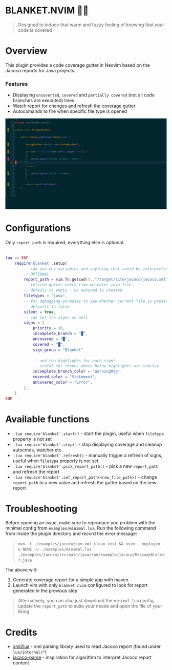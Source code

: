 # BLANKET.NVIM 🛌🏻
> Designed to induce that warm and fuzzy feeling of knowing that your code is covered

# Overview
This plugin provides a code coverage gutter in Neovim based on the Jacoco reports for Java projects.

### Features
* Displaying `uncoverted`, `covered` and `partially covered` (not all code branches are executed) lines
* Watch report for changes and refresh the coverage gutter
* Autocomands to fire when specific file type is opened

![example with all 3 types of signs](./images/coverage_example.png)

# Configurations
Only `report_path` is required, everything else is optional.
```lua

lua << EOF
    require'blanket'.setup{
        -- can use env variables and anything that could be interpreted by expand(), see :h expandcmd()
        -- OPTIONAL
        report_path = vim.fn.getcwd().."/target/site/jacoco/jacoco.xml",
        -- refresh gutter every time we enter java file
        -- defauls to empty - no autocmd is created
        filetypes = "java",
        -- for debugging purposes to see whether current file is present inside the report
        -- defaults to false
        silent = true,
        -- can set the signs as well
        signs = {
            priority = 10,
            incomplete_branch = "█",
            uncovered = "█",
            covered = "█",
            sign_group = "Blanket"

            -- and the highlights for each sign!
            -- useful for themes where below highlights are similar
            incomplete_branch_color = "WarningMsg",
            covered_color = "Statement",
            uncovered_color = "Error",
        },
    }
EOF

```

# Available functions
* `:lua require'blanket'.start()` - start the plugin, useful when `filetype` property is not set
* `:lua require'blanket'.stop()` - stop displaying coverage and cleanup autocmds, watcher etc.
* `:lua require'blanket'.refresh()` - manually trigger a refresh of signs, useful when `filetype` property is not set
* `:lua require'blanket'.pick_report_path()` - pick a new `report_path` and refresh the report
* `:lua require'blanket'.set_report_path(<new_file_path>)` - change `report_path` to a new value and refresh the gutter based on the new report

# Troubleshooting
Before opening an issue, make sure to reproduce you problem with the minimal config from `examples/minimal.lua`.
Run the following command from inside the plugin directory and record the error message:
> `mvn -f ./examples/jacoco/pom.xml clean test && nvim --noplugin -u NONE -u ./examples/minimal.lua ./examples/jacoco/src/main/java/com/example/jacoco/MessageBuilder.java`

The above will:
1. Generate coverage report for a simple app with maven
2. Launch vim with only `blanket.nvim` configured to look for report generated in the previous step

> Alternatively, you can also just download the `minimal.lua` config, update the `report_path` to suite your needs and open the file of your liking.

# Credits
* [xml2lua](https://github.com/manoelcampos/xml2lua) - xml parsing library used to read Jacoco report (found under `lua/internal/*`)
* [jacoco-parse](https://github.com/vokal/jacoco-parse) - inspiration for algorithm to interpret Jacoco report content

